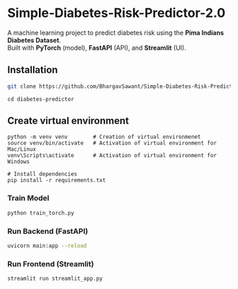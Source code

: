 # Simple-Diabetes-Risk-Predictor-2.0


A machine learning project to predict diabetes risk using the **Pima Indians Diabetes Dataset**.  
Built with **PyTorch** (model), **FastAPI** (API), and **Streamlit** (UI).

## Installation

```bash
git clone https://github.com/BhargavSawant/Simple-Diabetes-Risk-Predictor-2.0.git
```
```
cd diabetes-predictor
```
## Create virtual environment
```
python -m venv venv        # Creation of virtual environmenet
source venv/bin/activate   # Activation of virtual environment for Mac/Linux
venv\Scripts\activate      # Activation of virtual environment for Windows
```
```
# Install dependencies
pip install -r requirements.txt
```

### Train Model

```bash
python train_torch.py
```

### Run Backend (FastAPI)

```bash
uvicorn main:app --reload
```

### Run Frontend (Streamlit)

```bash
streamlit run streamlit_app.py
```
